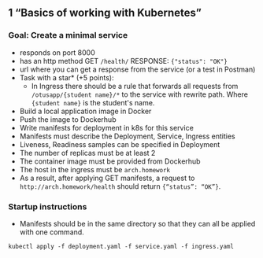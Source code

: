 ## 1 “Basics of working with Kubernetes”

### Goal: Create a minimal service

- responds on port 8000
- has an http method GET `/health/` RESPONSE: `{"status": "OK"}`
- url where you can get a response from the service (or a test in Postman)
- Task with a star* (+5 points):
     - In Ingress there should be a rule that forwards all requests from `/otusapp/{student name}/*` to the service with
       rewrite path. Where `{student name}` is the student's name.
- Build a local application image in Docker
- Push the image to Dockerhub
- Write manifests for deployment in k8s for this service
- Manifests must describe the Deployment, Service, Ingress entities
- Liveness, Readiness samples can be specified in Deployment
- The number of replicas must be at least 2
- The container image must be provided from Dockerhub
- The host in the ingress must be `arch.homework`
- As a result, after applying GET manifests, a request to `http://arch.homework/health` should return `{“status”: “OK”}`.


### Startup instructions

- Manifests should be in the same directory so that they can all be applied with one command.

```shell
kubectl apply -f deployment.yaml -f service.yaml -f ingress.yaml
```